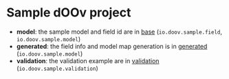 # Sample dOOv project

- **model**: the sample model and field id are in [base](base) (`io.doov.sample.field`, `io.doov.sample.model`)
- **generated**: the field info and model map generation is in [generated](base) (`io.doov.sample.model`)
- **validation**: the validation example are in [validation](validation) (`io.doov.sample.validation`)
